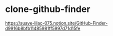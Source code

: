 # clone-github-finder

https://suave-lilac-075.notion.site/GitHub-Finder-d9916b8bfb11485981ff5997d71d15fe











